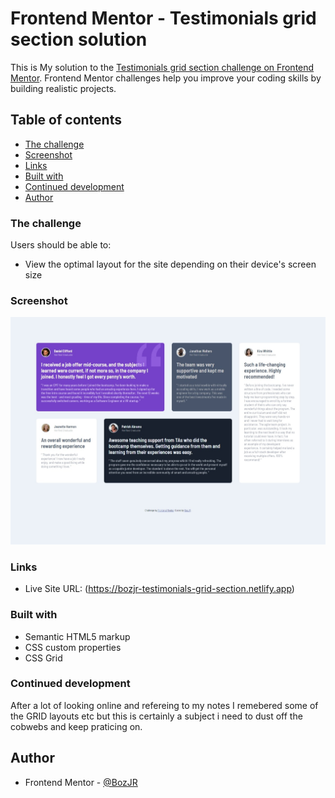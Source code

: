 # Frontend Mentor - Testimonials grid section solution

This is My solution to the [Testimonials grid section challenge on Frontend Mentor](https://www.frontendmentor.io/challenges/testimonials-grid-section-Nnw6J7Un7). Frontend Mentor challenges help you improve your coding skills by building realistic projects. 


## Table of contents

  - [The challenge](#the-challenge)
  - [Screenshot](#screenshot)
  - [Links](#links)
  - [Built with](#built-with)
  - [Continued development](#continued-development)
  - [Author](#author)


### The challenge

Users should be able to:

- View the optimal layout for the site depending on their device's screen size


### Screenshot

![](./completion%20pic/testimonial-grid-section-screenshot.jpeg)


### Links

- Live Site URL: (https://bozjr-testimonials-grid-section.netlify.app)


### Built with

- Semantic HTML5 markup
- CSS custom properties
- CSS Grid


### Continued development

After a lot of looking online and refereing to my notes I remebered some of the GRID layouts etc but this is certainly a subject i need to dust off the cobwebs and keep praticing on. 


## Author

- Frontend Mentor - [@BozJR](https://www.frontendmentor.io/profile/BozJR)

